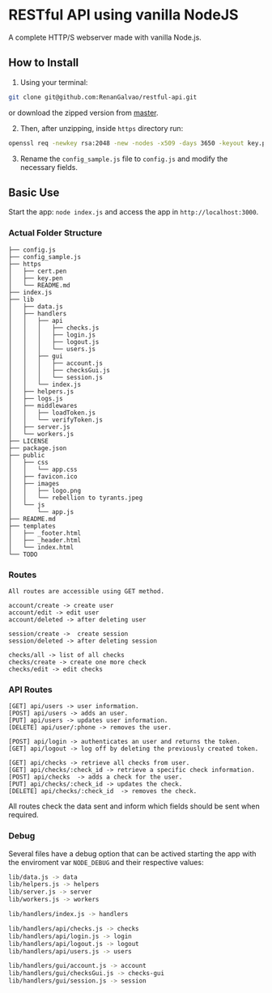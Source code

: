 # RESTful API using vanilla NodeJS
A complete HTTP/S webserver made with vanilla Node.js. 

## How to Install
1. Using your terminal: 
```sh
git clone git@github.com:RenanGalvao/restful-api.git
```

or download the zipped version from [master](https://github.com/RenanGalvao/restful-api/archive/master.zip).

2. Then, after unzipping, inside `https` directory run:
```sh
openssl req -newkey rsa:2048 -new -nodes -x509 -days 3650 -keyout key.pen -out cert.pen
```
3. Rename the `config_sample.js` file to `config.js` and modify the necessary fields.

## Basic Use
Start the app: `node index.js` and access the app in `http://localhost:3000`.


### Actual Folder Structure
```
├── config.js
├── config_sample.js
├── https
│   ├── cert.pen
│   ├── key.pen
│   └── README.md
├── index.js
├── lib
│   ├── data.js
│   ├── handlers
│   │   ├── api
│   │   │   ├── checks.js
│   │   │   ├── login.js
│   │   │   ├── logout.js
│   │   │   └── users.js
│   │   ├── gui
│   │   │   ├── account.js
│   │   │   ├── checksGui.js
│   │   │   └── session.js
│   │   └── index.js
│   ├── helpers.js
│   ├── logs.js
│   ├── middlewares
│   │   ├── loadToken.js
│   │   └── verifyToken.js
│   ├── server.js
│   └── workers.js
├── LICENSE
├── package.json
├── public
│   ├── css
│   │   └── app.css
│   ├── favicon.ico
│   ├── images
│   │   ├── logo.png
│   │   └── rebellion to tyrants.jpeg
│   └── js
│       └── app.js
├── README.md
├── templates
│   ├── _footer.html
│   ├── _header.html
│   └── index.html
└── TODO
```


### Routes
```
All routes are accessible using GET method.

account/create -> create user
account/edit -> edit user
account/deleted -> after deleting user

session/create ->  create session
session/deleted -> after deleting session

checks/all -> list of all checks
checks/create -> create one more check
checks/edit -> edit checks
```

### API Routes
```
[GET] api/users -> user information.
[POST] api/users -> adds an user.
[PUT] api/users -> updates user information.
[DELETE] api/user/:phone -> removes the user.

[POST] api/login -> authenticates an user and returns the token.
[GET] api/logout -> log off by deleting the previously created token.

[GET] api/checks -> retrieve all checks from user.
[GET] api/checks/:check_id -> retrieve a specific check information.
[POST] api/checks  -> adds a check for the user.
[PUT] api/checks/:check_id -> updates the check.
[DELETE] api/checks/:check_id  -> removes the check.
```
All routes check the data sent and inform which fields should be sent when required.

### Debug
Several files have a debug option that can be actived starting the app with the enviroment var `NODE_DEBUG` and their respective values:
```sh
lib/data.js -> data
lib/helpers.js -> helpers
lib/server.js -> server
lib/workers.js -> workers

lib/handlers/index.js -> handlers

lib/handlers/api/checks.js -> checks
lib/handlers/api/login.js -> login
lib/handlers/api/logout.js -> logout
lib/handlers/api/users.js -> users

lib/handlers/gui/account.js -> account
lib/handlers/gui/checksGui.js -> checks-gui
lib/handlers/gui/session.js -> session
```
